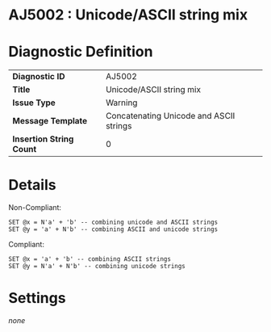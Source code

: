 # AJ5002 : Unicode/ASCII string mix

# Diagnostic Definition

<table>
  <tr>
    <td class="header"><b>Diagnostic ID</b></td>
    <td>AJ5002</td>
  </tr>
  <tr>
    <td class="header"><b>Title</b></td>
    <td>Unicode/ASCII string mix</td>
  </tr>
  <tr>
    <td class="header"><b>Issue Type</b></td>
    <td>Warning</td>
  </tr>
  <tr>
    <td class="header"><b>Message Template</b></td>
    <td>Concatenating Unicode and ASCII strings</td>
  </tr>
  <tr>
    <td class="header"><b>Insertion String Count</b></td>
    <td>0</td>
  </tr>
</table>

# Details

Non-Compliant:

```tsql
SET @x = N'a' + 'b' -- combining unicode and ASCII strings
SET @y = 'a' + N'b' -- combining ASCII and unicode strings
```

Compliant:

```tsql
SET @x = 'a' + 'b' -- combining ASCII strings
SET @y = N'a' + N'b' -- combining unicode strings
```


# Settings

*none*

